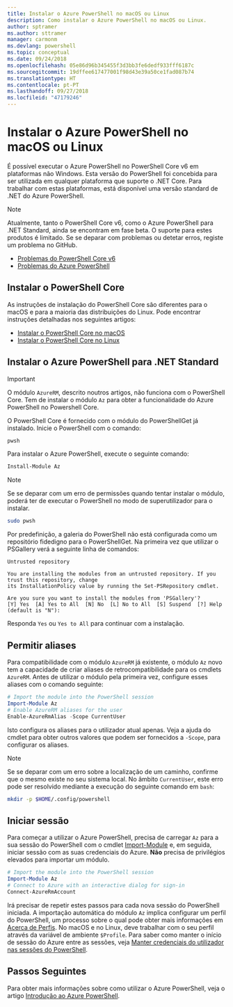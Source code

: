 ```yaml
---
title: Instalar o Azure PowerShell no macOS ou Linux
description: Como instalar o Azure PowerShell no macOS ou Linux.
author: sptramer
ms.author: sttramer
manager: carmonm
ms.devlang: powershell
ms.topic: conceptual
ms.date: 09/24/2018
ms.openlocfilehash: 05e86d96b345455f3d3bb3fe6dedf933fff6187c
ms.sourcegitcommit: 19dffee617477001f98d43e39a50ce1fad087b74
ms.translationtype: HT
ms.contentlocale: pt-PT
ms.lasthandoff: 09/27/2018
ms.locfileid: "47179246"
---
```

# <a name="install-azure-powershell-on-macos-or-linux"></a>Instalar o Azure PowerShell no macOS ou Linux

É possível executar o Azure PowerShell no PowerShell Core v6 em plataformas não Windows. Esta versão do PowerShell foi concebida para ser utilizada em qualquer plataforma que suporte o .NET Core. Para trabalhar com estas plataformas, está disponível uma versão standard de .NET do Azure PowerShell.

> [!NOTE]
> Atualmente, tanto o PowerShell Core v6, como o Azure PowerShell para .NET Standard, ainda se encontram em fase beta.
> O suporte para estes produtos é limitado. Se se deparar com problemas ou detetar erros, registe um problema no GitHub.
>
> * [Problemas do PowerShell Core v6](https://github.com/PowerShell/PowerShell/issues)
> * [Problemas do Azure PowerShell](https://github.com/azure/azure-docs-powershell/issues)

## <a name="install-powershell-core"></a>Instalar o PowerShell Core

As instruções de instalação do PowerShell Core são diferentes para o macOS e para a maioria das distribuições do Linux.
Pode encontrar instruções detalhadas nos seguintes artigos:

* [Instalar o PowerShell Core no macOS](/powershell/scripting/setup/installing-powershell-core-on-macos)
* [Instalar o PowerShell Core no Linux](/powershell/scripting/setup/installing-powershell-core-on-linux)

## <a name="install-azure-powershell-for-net-standard"></a>Instalar o Azure PowerShell para .NET Standard

> [!IMPORTANT]
> O módulo `AzureRM`, descrito noutros artigos, não funciona com o PowerShell Core.
> Tem de instalar o módulo `Az` para obter a funcionalidade do Azure PowerShell no Powershell Core.

O PowerShell Core é fornecido com o módulo do PowerShellGet já instalado. Inicie o PowerShell com o comando:

```bash
pwsh
```

Para instalar o Azure PowerShell, execute o seguinte comando:

```powershell
Install-Module Az
```

> [!NOTE]
> Se se deparar com um erro de permissões quando tentar instalar o módulo, poderá ter de executar o PowerShell no modo de superutilizador para o instalar.
>
> ```bash
> sudo pwsh
> ```

Por predefinição, a galeria do PowerShell não está configurada como um repositório fidedigno para o PowerShellGet. Na primeira vez que utilizar o PSGallery verá a seguinte linha de comandos:

```output
Untrusted repository

You are installing the modules from an untrusted repository. If you trust this repository, change
its InstallationPolicy value by running the Set-PSRepository cmdlet.

Are you sure you want to install the modules from 'PSGallery'?
[Y] Yes  [A] Yes to All  [N] No  [L] No to All  [S] Suspend  [?] Help (default is "N"):
```

Responda `Yes` ou `Yes to All` para continuar com a instalação.

## <a name="enable-aliases"></a>Permitir aliases

Para compatibilidade com o módulo `AzureRM` já existente, o módulo `Az` novo tem a capacidade de criar aliases de retrocompatibilidade para os cmdlets `AzureRM`. Antes de utilizar o módulo pela primeira vez, configure esses aliases com o comando seguinte:

```powershell
# Import the module into the PowerShell session
Import-Module Az
# Enable AzureRM aliases for the user
Enable-AzureRmAlias -Scope CurrentUser
```

Isto configura os aliases para o utilizador atual apenas. Veja a ajuda do cmdlet para obter outros valores que podem ser fornecidos a `-Scope`, para configurar os aliases.

> [!NOTE]
> Se se deparar com um erro sobre a localização de um caminho, confirme que o mesmo existe no seu sistema local. No âmbito `CurrentUser`, este erro pode ser resolvido mediante a execução do seguinte comando em `bash`:
>
> ```bash
> mkdir -p $HOME/.config/powershell
> ```

## <a name="sign-in"></a>Iniciar sessão

Para começar a utilizar o Azure PowerShell, precisa de carregar `Az` para a sua sessão do PowerShell com o cmdlet [Import-Module](/powershell/module/Microsoft.PowerShell.Core/Import-Module) e, em seguida, iniciar sessão com as suas credenciais do Azure. __Não__ precisa de privilégios elevados para importar um módulo.

```powershell
# Import the module into the PowerShell session
Import-Module Az
# Connect to Azure with an interactive dialog for sign-in
Connect-AzureRmAccount
```

Irá precisar de repetir estes passos para cada nova sessão do PowerShell iniciada. A importação automática do módulo `Az` implica configurar um perfil do PowerShell, um processo sobre o qual pode obter mais informações em [Acerca de Perfis](/powershell/module/microsoft.powershell.core/about/about_profiles).
No macOS e no Linux, deve trabalhar com o seu perfil através da variável de ambiente `$Profile`. Para saber como manter o início de sessão do Azure entre as sessões, veja [Manter credenciais do utilizador nas sessões do PowerShell](context-persistence.md).

## <a name="next-steps"></a>Passos Seguintes

Para obter mais informações sobre como utilizar o Azure PowerShell, veja o artigo [Introdução ao Azure PowerShell](get-started-azureps.md).
